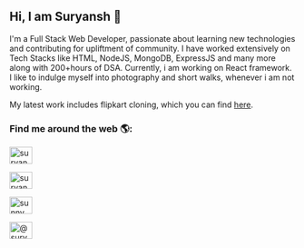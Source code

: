 ### <h2>Hi, I am Suryansh 👋 </h2>

I'm a Full Stack Web Developer, passionate about learning new technologies and contributing for upliftment of community. I have worked extensively on Tech Stacks like HTML, NodeJS, MongoDB, ExpressJS and many more along with 200+hours of DSA. Currently, i am working on React framework. I like to indulge myself into photography and short walks, whenever i am not working. 


My latest work includes flipkart cloning, which you can find [here](https://github.com/vasukomuravelli/Flipkart_Backend).



<h3>Find me around the web 🌎:</h3>
<a href="https://www.linkedin.com/in/suryansh-pajiala-98a155154/" target="blank"><img align="center" src="https://img.rawpixel.com/s3fs-private/rawpixel_images/website_content/v982-d5-10_1.jpg?w=400&dpr=1&fit=default&crop=default&q=65&vib=3&con=3&usm=15&bg=F4F4F3&auto=format&ixlib=js-2.2.1&s=063c298deff4d29b6dbe8947359ee955" alt="suryanshpajiala" height="30" width="40" /></a>

<a href="https://www.facebook.com/suryanshsunny.pajiala/" target="blank"><img align="center" src="https://images.rawpixel.com/image_png_300/czNmcy1wcml2YXRlL3Jhd3BpeGVsX2ltYWdlcy93ZWJzaXRlX2NvbnRlbnQvdjk4Mi1kMS0wMi5wbmc.png?s=e_YhuPTaf4QqtiPelGgog1yBWs-2CxHcqknQ9N_I5TI" alt="suryanshpajiala" height="30" width="40" /></a>

<a href="https://www.instagram.com/sunny_pajiala/" target="blank"><img align="center" src="https://images.rawpixel.com/image_png_300/czNmcy1wcml2YXRlL3Jhd3BpeGVsX2ltYWdlcy93ZWJzaXRlX2NvbnRlbnQvdjk4Mi1kMy0wNC5wbmc.png?s=g5qikqFZEDa-XIk_n7z0BsvfeyTHK9TNxKwETk2Vu04" alt="sunny_pajiala" height="30" width="40" /></a>

<a href="https://medium.com/@suryanshpajiala" target="blank"><img align="center" src="https://encrypted-tbn0.gstatic.com/images?q=tbn:ANd9GcTW9rSxzdPosr4lEKqy90WT9CxNBZMD4nnlcw&usqp=CAU" alt="@suryanshpajiala" height="30" width="40" /></a>

